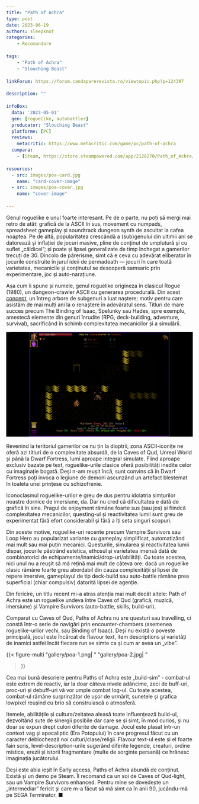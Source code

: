 ```yaml
---
title: "Path of Achra"
type: post
date: 2023-06-19
authors: sleepknot
categories:
    - Recomandare

tags:
    - "Path of Achra"
    - "Slouching Beast"

linkForum: https://forum.candaparerevista.ro/viewtopic.php?p=124397

description: ""

infoBox:
  data: '2023-05-01'
  gen: [roguelike, autobattler]
  producator: "Slouching Beast"
  platforme: [PC]
  reviews:
    metacritic: https://www.metacritic.com/game/pc/path-of-achra
  cumpara:
    - [Steam, https://store.steampowered.com/app/2128270/Path_of_Achra/]

resources:
  - src: images/poa-card.jpg
    name: "card-cover-image"
  - src: images/poa-cover.jpg
    name: "cover-image"

---
```


Genul roguelike e unul foarte interesant. Pe de o parte, nu poți să mergi mai retro de atât: grafică de la ASCII în sus, movement cu numpads, spreadsheet gameplay și soundtrack dungeon synth de ascultat la cafea noaptea. Pe de altă, popularitatea crescândă a (sub)genului din ultimii ani se datorează și inflației de jocuri masive, pline de conținut de umplutură și cu suflet „căldicel”; și poate și lipsei generalizate de timp închegat a gamerilor trecuți de 30. Dincolo de părerisme, simt că e ceva cu adevărat eliberator în jocurile construite în jurul ideii de permadeath — jocuri în care toată varietatea, mecanicile și conținutul se descoperă samsaric prin experimentare, joc și auto-narațiune.

Așa cum îi spune și numele, genul roguelike origineza în clasicul Rogue (1980), un dungeon-crawler ASCII cu generarea procedurală. Din acest [concept](https://en.wikipedia.org/wiki/Rogue_(video_game)), un întreg arbore de subgenuri a luat naștere; motiv pentru care asistăm de mai mulți ani la o renaștere în adevăratul sens. Titluri de mare succes precum The Binding of Isaac, Spelunky sau Hades, spre exemplu, amestecă elemente din genuri înrudite (RPG, deck-building, adventure, survival), sacrificând în schimb complexitatea mecanicilor și a simulării.

![](gallery/poa-3.png)

Revenind la teritoriul gamerilor ce nu țin la dioptrii, zona ASCII-iconițe ne oferă azi titluri de o complexitate absurdă, de la Caves of Qud, Unreal World și până la Dwarf Fortress, lumi aproape integral simulate. Fiind aproape exclusiv bazate pe text, roguelike-urile clasice oferă posibilități inedite celor cu imaginație bogată. Deși n-am reușit încă, sunt convins că în Dwarf Fortress poți invoca o legiune de demoni ascunzând un artefact blestemat în toaleta unei prințese cu schizofrenie. 

Iconoclasmul roguelike-urilor e greu de dus pentru idolatria simțurilor noastre dornice de imersiune, da. Dar nu cred că dificultatea e dată de grafică în sine. Pragul de enjoyment rămâne foarte sus (sau jos) și fiindcă complexitatea mecanicilor, questing-ul și reactivitatea lumii sunt greu de experimentat fără efort considerabil și fără a îți seta singuri scopuri.

Din aceste motive, roguelike-uri recente precum Vampire Survivors sau Loop Hero au popularizat variante cu gameplay simplificat, automatizând mai mult sau mai puțin mecanici. Questurile, simularea și reactivitatea lumii dispar, jocurile păstrând estetica, ethosul și varietatea imensă dată de combinatorici de echipamente/inamici/drop-uri/abilități. Cu toate acestea, nici unul nu a reușit să mă rețină mai mult de câteva ore: dacă un roguelike clasic rămâne foarte greu abordabil din cauza complexității și lipsei de repere imersive, gameplayul de tip deck-build sau auto-battle rămâne prea superficial (chiar compulsiv) datorită lipsei de agenție.

Din fericire, un titlu recent mi-a atras atenția mai mult decât altele: Path of Achra este un roguelike undeva între Caves of Qud (grafică, muzică, imersiune) și Vampire Survivors (auto-battle, skills, build-uri). 

Comparat cu Caves of Qud, Paths of Achra nu are questuri sau travelling, ci constă într-o serie de navigări prin encounter-chambers (asemenea roguelike-urilor vechi, sau Binding of Isaac). Deși nu există o poveste principală, jocul este încărcat de flavour text, item descriptions și varietăți de inamici astfel încât fiecare run se simte ca și cum ar avea un „vibe”.

{{< figure-multi
    "gallery/poa-1.png| "
    "gallery/poa-2.jpg| "
>}}

Cea mai bună descriere pentru Paths of Achra este „build-sim” - combat-ul este extrem de reactiv, iar la doar câteva nivele adâncime, zeci de buff-uri, proc-uri și debuff-uri vă vor umple combat log-ul. Cu toate acestea, combat-ul rămâne surprinzător de ușor de urmărit, sunetele și grafica lowpixel reușind cu brio să construiască o atmosferă.

Itemele, abilitățile și cultura/zeitatea aleasă toate influențează build-ul, dezvoltând sute de sinergii posibile dar care se și simt, în mod curios, și nu doar se expun drept culori diferite de damage. Jocul este plasat într-un context vag și apocaliptic (Era Potopului) în care progresul făcut cu un caracter deblochează noi culturi/clase/religii. Flavour text-ul este și el foarte fain scris, level-description-urile sugerând diferite legende, creaturi, ordine mistice, erezii și istorii fragmentare (multe de sorginte persană) ce hrănesc imaginația jucătorului.

Deși este abia ieșit în Early access, Paths of Achra abundă de conținut. Există și un demo pe Steam. Îl recomand ca un soi de Caves of Qud-light, sau un Vampire Survivors enhanced. Pentru mine se dovedește un „intermediar” fericit și care m-a făcut să mă simt ca în anii 90, jucându-mă pe SEGA Terminator. ■